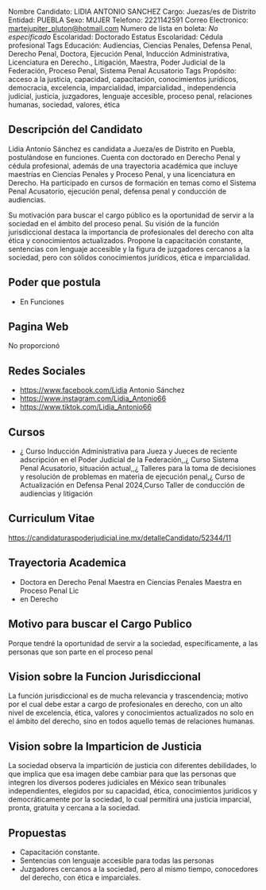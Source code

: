 Nombre Candidato: LIDIA ANTONIO SANCHEZ
Cargo: Juezas/es de Distrito
Entidad: PUEBLA
Sexo: MUJER
Telefono: 2221142591
Correo Electronico: martejupiter_pluton@hotmail.com
Numero de lista en boleta: *No especificado*
Escolaridad: Doctorado
Estatus Escolaridad: Cédula profesional
Tags Educación: Audiencias, Ciencias Penales, Defensa Penal, Derecho Penal, Doctora, Ejecución Penal, Inducción Administrativa, Licenciatura en Derecho., Litigación, Maestra, Poder Judicial de la Federación, Proceso Penal, Sistema Penal Acusatorio
Tags Propósito: acceso a la justicia, capacidad, capacitación, conocimientos jurídicos, democracia, excelencia, imparcialidad, imparcialidad., independencia judicial, justicia, juzgadores, lenguaje accesible, proceso penal, relaciones humanas, sociedad, valores, ética


## Descripción del Candidato 

Lidia Antonio Sánchez es candidata a Jueza/es de Distrito en Puebla, postulándose en funciones. Cuenta con doctorado en Derecho Penal y cédula profesional, además de una trayectoria académica que incluye maestrías en Ciencias Penales y Proceso Penal, y una licenciatura en Derecho. Ha participado en cursos de formación en temas como el Sistema Penal Acusatorio, ejecución penal, defensa penal y conducción de audiencias.

Su motivación para buscar el cargo público es la oportunidad de servir a la sociedad en el ámbito del proceso penal. Su visión de la función jurisdiccional destaca la importancia de profesionales del derecho con alta ética y conocimientos actualizados. Propone la capacitación constante, sentencias con lenguaje accesible y la figura de juzgadores cercanos a la sociedad, pero con sólidos conocimientos jurídicos, ética e imparcialidad.


## Poder que postula

- En Funciones


## Pagina Web

No proporcionó


## Redes Sociales

- https://www.facebook.com/Lidia Antonio Sánchez
- https://www.instagram.com/Lidia_Antonio66
- https://www.tiktok.com/Lidia_Antonio66


## Cursos

- ¿	Curso Inducción Administrativa para Jueza y Jueces de reciente adscripción en el Poder Judicial de la Federación,,¿	Curso Sistema Penal Acusatorio, situación actual,,¿	Talleres para la toma de decisiones y resolución de problemas en materia de ejecución penal,¿	Curso de Actualización en Defensa Penal 2024,Curso Taller de conducción de audiencias y litigación


## Curriculum Vitae

https://candidaturaspoderjudicial.ine.mx/detalleCandidato/52344/11


## Trayectoria Academica

- Doctora en Derecho Penal Maestra en Ciencias Penales Maestra en Proceso Penal Lic
- en Derecho


## Motivo para buscar el Cargo Publico

Porque tendré la oportunidad de servir a la sociedad, específicamente, a las personas que son parte en el proceso penal


## Vision sobre la Funcion Jurisdiccional

La función jurisdiccional es de mucha relevancia y trascendencia; motivo por el cual debe estar a cargo de profesionales en derecho, con un alto nivel de excelencia, ética, valores y conocimientos actualizados no solo en el ámbito del derecho, sino en todos aquello temas de relaciones humanas.


## Vision sobre la Imparticion de Justicia

La sociedad observa la impartición de justicia con diferentes debilidades, lo que implica que esa imagen debe cambiar para que las personas que integren los diversos poderes judiciales en México sean tribunales independientes, elegidos por su capacidad, ética, conocimientos jurídicos y democráticamente por la sociedad, lo cual permitirá una justicia imparcial, pronta, gratuita y cercana a la sociedad.


## Propuestas

- Capacitación constante.
- Sentencias con lenguaje accesible para todas las personas
- Juzgadores cercanos a la sociedad, pero al mismo tiempo, conocedores del derecho, con ética e imparciales.


